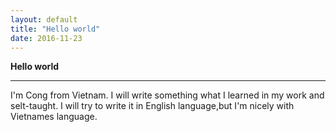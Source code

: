 ```yaml
---
layout: default 
title: "Hello world"
date: 2016-11-23
---
```


**Hello world**
<hr>
I'm Cong from Vietnam. I will write something what I learned in my work and selt-taught. I will try to write it in English language,but I'm nicely with Vietnames language.
